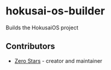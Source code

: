 # hokusai-os-builder

Builds the HokusaiOS project


## Contributors

- [Zero Stars](https://github.com/your-github-user) - creator and maintainer
